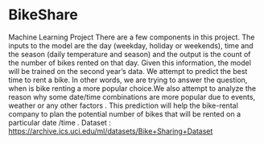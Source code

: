 # BikeShare
Machine Learning Project
There are a few components in this project. 
The inputs to the model are the day (weekday, holiday or weekends),
time and the season (daily temperature and season) and the output 
is the count of the number of bikes rented on that day. Given this 
information, the model will be trained on the second year’s data.
We attempt to predict the best time to rent a bike. In other words, 
we are trying to answer the question, when is bike renting a more 
popular choice.We also attempt to analyze the reason why some 
date/time combinations are more popular due to events, weather or 
any other factors . This prediction will help the bike-rental 
company to plan the potential number of bikes that will be 
rented on a particular date /time . 
Dataset : https://archive.ics.uci.edu/ml/datasets/Bike+Sharing+Dataset

